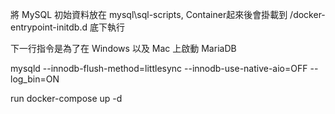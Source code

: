 將 MySQL 初始資料放在 mysql\sql-scripts, Container起來後會掛載到 /docker-entrypoint-initdb.d 底下執行

下一行指令是為了在 Windows 以及 Mac 上啟動 MariaDB

mysqld --innodb-flush-method=littlesync --innodb-use-native-aio=OFF --log_bin=ON

run docker-compose up -d

